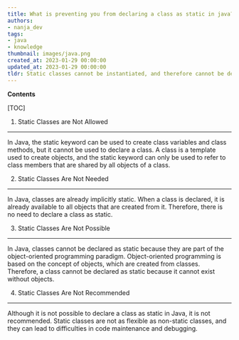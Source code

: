 ```yaml
---
title: What is preventing you from declaring a class as static in java?
authors:
- nanja_dev
tags:
- java
- knowledge
thumbnail: images/java.png
created_at: 2023-01-29 00:00:00
updated_at: 2023-01-29 00:00:00
tldr: Static classes cannot be instantiated, and therefore cannot be declared in Java.
---
```


**Contents**

[TOC]

1. Static Classes are Not Allowed
----------
In Java, the static keyword can be used to create class variables and class methods, but it cannot be used to declare a class. A class is a template used to create objects, and the static keyword can only be used to refer to class members that are shared by all objects of a class.

2. Static Classes Are Not Needed
----------
In Java, classes are already implicitly static. When a class is declared, it is already available to all objects that are created from it. Therefore, there is no need to declare a class as static.

3. Static Classes Are Not Possible
----------
In Java, classes cannot be declared as static because they are part of the object-oriented programming paradigm. Object-oriented programming is based on the concept of objects, which are created from classes. Therefore, a class cannot be declared as static because it cannot exist without objects.

4. Static Classes Are Not Recommended
----------
Although it is not possible to declare a class as static in Java, it is not recommended. Static classes are not as flexible as non-static classes, and they can lead to difficulties in code maintenance and debugging.
